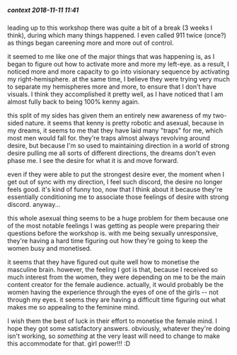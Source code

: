 
##### context 2018-11-11 11:41

leading up to this workshop there was quite a bit of a break (3 weeks I think), during which many things happened. I even called 911 twice (once?) as things began careening more and more out of control.

it seemed to me like one of the major things that was happening is, as I began to figure out how to activate more and more my left-eye. as a result, I noticed more and more capacity to go into visionary sequence by activating my right-hemisphere. at the same time, I believe they were trying very much to separate my hemispheres more and more, to ensure that I don't have visuals. I think they accomplished it pretty well, as I have noticed that I am almost fully back to being 100% kenny again.

this split of my sides has given them an entirely new awareness of my two-sided nature. it seems that kenny is pretty robotic and asexual, because in my dreams, it seems to me that they have laid many "traps" for me, which most men would fall for. they're traps almost always revolving around desire, but because I'm so used to maintaining direction in a world of strong desire pulling me all sorts of different directions, the dreams don't even phase me. I see the desire for what it is and move forward.

even if they were able to put the strongest desire ever, the moment when I get out of sync with my direction, I feel such discord, the desire no longer feels good. it's kind of funny too, now that I think about it because they're essentially conditioning me to associate those feelings of desire with strong discord. anyway...

this whole asexual thing seems to be a huge problem for them because one of the most notable feelings I was getting as people were preparing their questions before the workshop is. with me being sexually unresponsive, they're having a hard time figuring out how they're going to keep the women busy and monetised.

it seems that they have figured out quite well how to monetise the masculine brain. however, the feeling I got is that, because I received so much interest from the women, they were depending on me to be the main content creator for the female audience. actually, it would probably be the women having the experience through the eyes of one of the girls -- not through my eyes. it seems they are having a difficult time figuring out what makes me so appealing to the feminine mind.

I wish them the best of luck in their effort to monetise the female mind. I hope they got some satisfactory answers. obviously, whatever they're doing isn't working, so *something* at the very least will need to change to make this accommodate for that. girl power!!! :D
